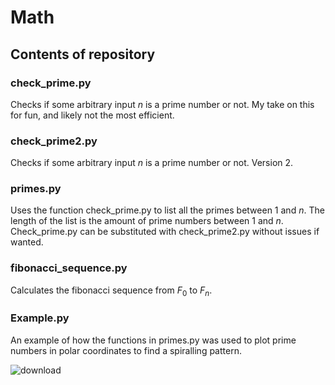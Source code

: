 # Math
## Contents of repository
### check_prime.py 
Checks if some arbitrary input $n$ is a prime number or not. My take on this for fun, and likely not the most efficient. 

### check_prime2.py
Checks if some arbitrary input $n$ is a prime number or not. Version 2.

### primes.py
Uses the function check_prime.py to list all the primes between $1$ and $n$. The length of the list is the amount of prime numbers between $1$ and $n$. Check_prime.py can be substituted with check_prime2.py without issues if wanted.

### fibonacci_sequence.py
Calculates the fibonacci sequence from $F_0$ to $F_n$.

### Example.py
An example of how the functions in primes.py was used to plot prime numbers in polar coordinates to find a spiralling pattern.

![download](https://github.com/FM-Ahmed/Math/assets/128718838/6a7ac197-f3c0-41c8-918c-dff15ea72dd9)
